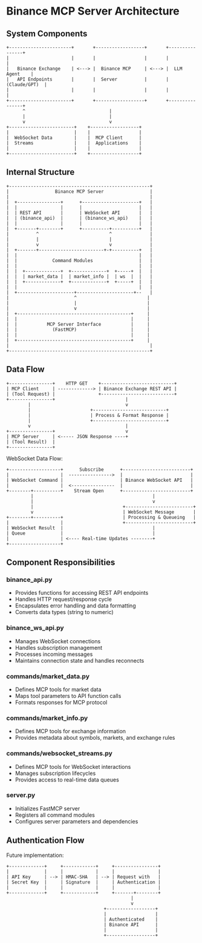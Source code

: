 # Binance MCP Server Architecture

## System Components

```
+-----------------------+       +------------------+       +----------------+
|                       |       |                  |       |                |
|   Binance Exchange    | <---> |  Binance MCP     | <---> |  LLM Agent    |
|   API Endpoints       |       |  Server          |       |  (Claude/GPT)  |
|                       |       |                  |       |                |
+-----------------------+       +------------------+       +----------------+
      ^                               |
      |                               |
      v                               v
+------------------------+    +------------------+
|                        |    |                  |
|  WebSocket Data        |    |  MCP Client      |
|  Streams               |    |  Applications    |
|                        |    |                  |
+------------------------+    +------------------+
```

## Internal Structure

```
+----------------------------------------------------+
|                 Binance MCP Server                 |
|                                                    |
|  +----------------+      +---------------------+   |
|  |                |      |                     |   |
|  | REST API       |      | WebSocket API       |   |
|  | (binance_api)  |      | (binance_ws_api)    |   |
|  |                |      |                     |   |
|  +-------+--------+      +----------+----------+   |
|          ^                          ^              |
|          |                          |              |
|          v                          v              |
|  +-------+------------------------+-+----------+   |
|  |                                             |   |
|  |             Command Modules                 |   |
|  |                                             |   |
|  |  +-------------+  +-------------+  +-----+  |   |
|  |  | market_data |  | market_info |  | ws  |  |   |
|  |  +-------------+  +-------------+  +-----+  |   |
|  |                                             |   |
|  +---------------------+---------------------+--   |
|                        ^                          |
|                        |                          |
|                        v                          |
|  +------------------------------------------+     |
|  |                                          |     |
|  |           MCP Server Interface           |     |
|  |             (FastMCP)                    |     |
|  |                                          |     |
|  +------------------------------------------+     |
|                                                    |
+----------------------------------------------------+
```

## Data Flow

```
+----------------+    HTTP GET    +---------------------------+
| MCP Client     | -------------> | Binance Exchange REST API |
| (Tool Request) |                +---------------------------+
+----------------+                          |
        |                                   v
        |                      +---------------------------+
        |                      | Process & Format Response |
        |                      +---------------------------+
        v                                   |
+----------------+                          v
| MCP Server     | <----- JSON Response ----+
| (Tool Result)  |
+----------------+
```

WebSocket Data Flow:

```
+-------------------+      Subscribe      +-------------------------+
|                   |  ---------------->  |                         |
| WebSocket Command |                     | Binance WebSocket API   |
|                   |  <----------------  |                         |
+--------+----------+    Stream Open      +-------------------------+
         |                                            |
         |                                            v
         |                                 +-------------------------+
         v                                 | WebSocket Message       |
+--------+----------+                      | Processing & Queueing   |
|                   |                      +-------------------------+
| WebSocket Result  |                                 |
| Queue             |                                 |
|                   | <---- Real-time Updates --------+
+-------------------+
```

## Component Responsibilities

### binance_api.py
- Provides functions for accessing REST API endpoints
- Handles HTTP request/response cycle
- Encapsulates error handling and data formatting
- Converts data types (string to numeric)

### binance_ws_api.py
- Manages WebSocket connections
- Handles subscription management
- Processes incoming messages
- Maintains connection state and handles reconnects

### commands/market_data.py
- Defines MCP tools for market data
- Maps tool parameters to API function calls
- Formats responses for MCP protocol

### commands/market_info.py
- Defines MCP tools for exchange information
- Provides metadata about symbols, markets, and exchange rules

### commands/websocket_streams.py
- Defines MCP tools for WebSocket interactions
- Manages subscription lifecycles
- Provides access to real-time data queues

### server.py
- Initializes FastMCP server
- Registers all command modules
- Configures server parameters and dependencies

## Authentication Flow

Future implementation:

```
+-------------+     +------------+     +----------------+
|             |     |            |     |                |
| API Key     | --> | HMAC-SHA   | --> | Request with   |
| Secret Key  |     | Signature  |     | Authentication |
|             |     |            |     |                |
+-------------+     +------------+     +-------+--------+
                                              |
                                              v
                                    +------------------+
                                    |                  |
                                    | Authenticated    |
                                    | Binance API      |
                                    |                  |
                                    +------------------+
``` 